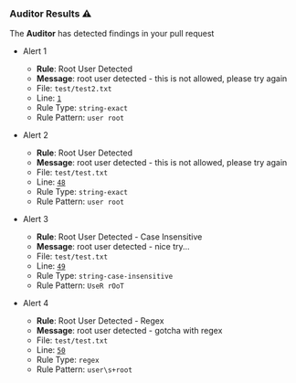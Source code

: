 ### Auditor Results ⚠️

The **Auditor** has detected findings in your pull request

- Alert 1
  - **Rule**: Root User Detected
  - **Message**: root user detected - this is not allowed, please try again
  - File: `test/test2.txt`
  - Line: [`1`](https://github.com/GrantBirki/auditor-action-core/blob/node20/test/test2.txt#L1)
  - Rule Type: `string-exact`
  - Rule Pattern: `user root`

- Alert 2
  - **Rule**: Root User Detected
  - **Message**: root user detected - this is not allowed, please try again
  - File: `test/test.txt`
  - Line: [`48`](https://github.com/GrantBirki/auditor-action-core/blob/node20/test/test.txt#L48)
  - Rule Type: `string-exact`
  - Rule Pattern: `user root`

- Alert 3
  - **Rule**: Root User Detected - Case Insensitive
  - **Message**: root user detected - nice try...
  - File: `test/test.txt`
  - Line: [`49`](https://github.com/GrantBirki/auditor-action-core/blob/node20/test/test.txt#L49)
  - Rule Type: `string-case-insensitive`
  - Rule Pattern: `UseR rOoT`

- Alert 4
  - **Rule**: Root User Detected - Regex
  - **Message**: root user detected - gotcha with regex
  - File: `test/test.txt`
  - Line: [`50`](https://github.com/GrantBirki/auditor-action-core/blob/node20/test/test.txt#L50)
  - Rule Type: `regex`
  - Rule Pattern: `user\s+root`

